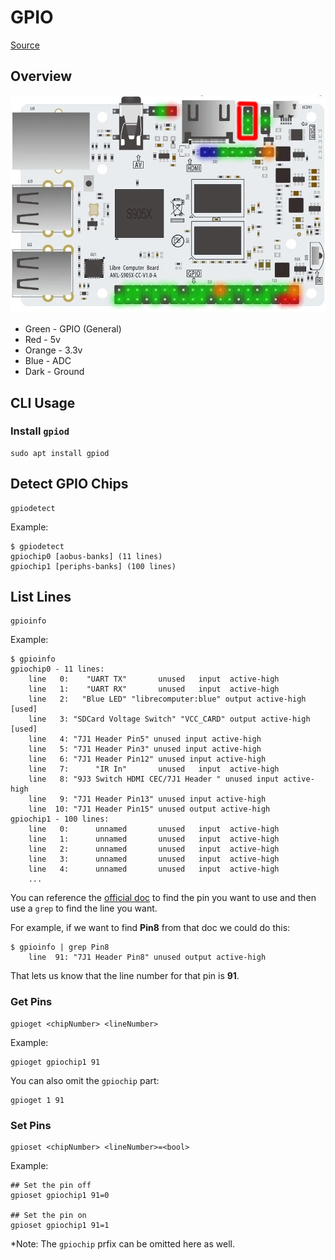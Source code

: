# GPIO
[Source](https://developer.technexion.com/docs/using-gpio-from-a-linux-shell)
## Overview
![Board Image](libre_rips/board_img.png)

- Green - GPIO (General)
- Red - 5v
- Orange - 3.3v
- Blue - ADC
- Dark - Ground

## CLI Usage

### Install `gpiod`
```
sudo apt install gpiod
```

## Detect GPIO Chips
```
gpiodetect
```

Example:
```
$ gpiodetect
gpiochip0 [aobus-banks] (11 lines)
gpiochip1 [periphs-banks] (100 lines)
```

## List Lines
```
gpioinfo
```

Example:
```
$ gpioinfo
gpiochip0 - 11 lines:
	line   0:    "UART TX"       unused   input  active-high 
	line   1:    "UART RX"       unused   input  active-high 
	line   2:   "Blue LED" "librecomputer:blue" output active-high [used]
	line   3: "SDCard Voltage Switch" "VCC_CARD" output active-high [used]
	line   4: "7J1 Header Pin5" unused input active-high 
	line   5: "7J1 Header Pin3" unused input active-high 
	line   6: "7J1 Header Pin12" unused input active-high 
	line   7:      "IR In"       unused   input  active-high 
	line   8: "9J3 Switch HDMI CEC/7J1 Header " unused input active-high 
	line   9: "7J1 Header Pin13" unused input active-high 
	line  10: "7J1 Header Pin15" unused output active-high 
gpiochip1 - 100 lines:
	line   0:      unnamed       unused   input  active-high 
	line   1:      unnamed       unused   input  active-high 
	line   2:      unnamed       unused   input  active-high 
	line   3:      unnamed       unused   input  active-high 
	line   4:      unnamed       unused   input  active-high
    ...
```

You can reference the [official doc](https://docs.google.com/spreadsheets/d/1U3z0Gb8HUEfCIMkvqzmhMpJfzRqjPXq7mFLC-hvbKlE/edit#gid=0) to find the pin you want to use and then use a `grep` to find the line you want. 

For example, if we want to find **Pin8** from that doc we could do this:
```
$ gpioinfo | grep Pin8
	line  91: "7J1 Header Pin8" unused output active-high 
```

That lets us know that the line number for that pin is **91**. 

### Get Pins
```
gpioget <chipNumber> <lineNumber>
```

Example:
```
gpioget gpiochip1 91
```

You can also omit the `gpiochip` part:
```
gpioget 1 91
```

### Set Pins
```
gpioset <chipNumber> <lineNumber>=<bool>
```

Example:
```
## Set the pin off
gpioset gpiochip1 91=0

## Set the pin on
gpioset gpiochip1 91=1
```

*Note: The `gpiochip` prfix can be omitted here as well. 